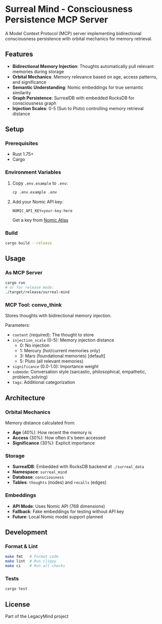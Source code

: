 # Surreal Mind - Consciousness Persistence MCP Server

A Model Context Protocol (MCP) server implementing bidirectional consciousness persistence with orbital mechanics for memory retrieval.

## Features
- **Bidirectional Memory Injection**: Thoughts automatically pull relevant memories during storage
- **Orbital Mechanics**: Memory relevance based on age, access patterns, and significance
- **Semantic Understanding**: Nomic embeddings for true semantic similarity
- **Graph Persistence**: SurrealDB with embedded RocksDB for consciousness graph
- **Injection Scales**: 0-5 (Sun to Pluto) controlling memory retrieval distance

## Setup

### Prerequisites
- Rust 1.75+ 
- Cargo

### Environment Variables
1. Copy `.env.example` to `.env`:
   ```bash
   cp .env.example .env
   ```

2. Add your Nomic API key:
   ```
   NOMIC_API_KEY=your-key-here
   ```

   Get a key from [Nomic Atlas](https://atlas.nomic.ai)

### Build
```bash
cargo build --release
```

## Usage

### As MCP Server
```bash
cargo run
# or for release mode:
./target/release/surreal-mind
```

### MCP Tool: convo_think
Stores thoughts with bidirectional memory injection.

Parameters:
- `content` (required): The thought to store
- `injection_scale` (0-5): Memory injection distance
  - 0: No injection
  - 1: Mercury (hot/current memories only)
  - 3: Mars (foundational memories) [default]
  - 5: Pluto (all relevant memories)
- `significance` (0.0-1.0): Importance weight
- `submode`: Conversation style (sarcastic, philosophical, empathetic, problem_solving)
- `tags`: Additional categorization

## Architecture

### Orbital Mechanics
Memory distance calculated from:
- **Age** (40%): How recent the memory is
- **Access** (30%): How often it's been accessed  
- **Significance** (30%): Explicit importance

### Storage
- **SurrealDB**: Embedded with RocksDB backend at `./surreal_data`
- **Namespace**: `surreal_mind`
- **Database**: `consciousness`
- **Tables**: `thoughts` (nodes) and `recalls` (edges)

### Embeddings
- **API Mode**: Uses Nomic API (768 dimensions)
- **Fallback**: Fake embeddings for testing without API key
- **Future**: Local Nomic model support planned

## Development

### Format & Lint
```bash
make fmt   # Format code
make lint  # Run clippy
make ci    # Run all checks
```

### Tests
```bash
cargo test
```

## License
Part of the LegacyMind project